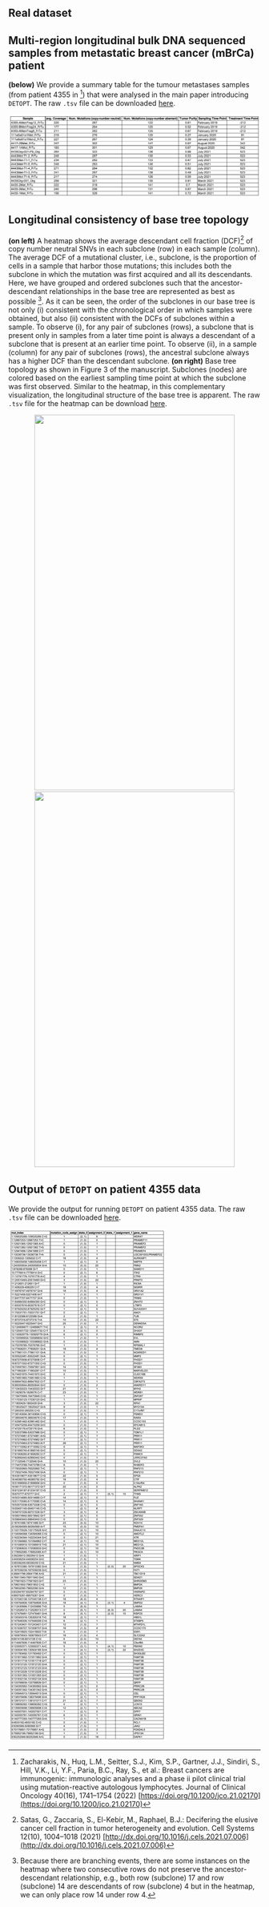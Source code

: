 ## Real dataset

## Multi-region longitudinal bulk DNA sequenced samples from metastatic breast cancer (mBrCa) patient
**(below)** We provide a summary table for the tumour metastases samples (from patient 4355 in [^3]) that were analysed in the main paper introducing `DETOPT`. The raw `.tsv` file can be downloaded [here](demo_outputs/sample_summary.tsv).

![](demo_outputs/sample_summary_table.png)

## Longitudinal consistency of base tree topology
**(on left)** A heatmap shows the average descendant cell fraction (DCF)[^1] of copy number neutral SNVs in each subclone (row) in each sample (column). The average DCF of a mutational cluster, i.e., subclone, is the proportion of cells in a sample that harbor those mutations; this includes both the subclone in which the mutation was first acquired and all its descendants. Here, we have grouped and ordered subclones such that the ancestor-descendant relationships in the base tree are represented as best as possible [^2]. As it can be seen, the order of the subclones in our base tree is not only (i) consistent with the chronological order in which samples were obtained, but also (ii) consistent with the DCFs of subclones within a sample. To observe (i), for any pair of subclones (rows), a subclone that is present only in samples from a later time point is always a descendant of a subclone that is present at an earlier time point. To observe (ii), in a sample (column) for any pair of subclones (rows), the ancestral subclone always has a higher DCF than the descendant subclone. **(on right)** Base tree topology as shown in Figure 3 of the manuscript. Subclones (nodes) are colored based on the earliest sampling time point at which the subclone was first observed. Similar to the heatmap, in this complementary visualization, the longitudinal structure of the base tree is apparent. The raw `.tsv` file for the heatmap can be download [here](demo_outputs/4355_dcf_table.tsv).

<p align="center">
  <img src="https://github.com/Chih-Hao-Wu/repo-example/blob/main/real_data/demo/demo_outputs/4355_dcf.png" width="400" height="750">
  <img src="https://github.com/Chih-Hao-Wu/repo-example/blob/main/real_data/demo/demo_outputs/base_tree_sampling_times.png" width="400" height="750">
</p>

## Output of `DETOPT` on patient 4355 data
We provide the output for running `DETOPT` on patient 4355 data. The raw `.tsv` file can be downloaded [here](demo_outputs/variant_placements.tsv).

![](demo_outputs/variant_placements.png)

<!-- References -->
[^1]: Satas, G., Zaccaria, S., El-Kebir, M., Raphael, B.J.: Decifering the elusive cancer cell fraction in tumor heterogeneity and evolution. Cell Systems 12(10), 1004–1018 (2021) [http://dx.doi.org/10.1016/j.cels.2021.07.006](http://dx.doi.org/10.1016/j.cels.2021.07.006)
[^2]: Because there are branching events, there are some instances on the heatmap where two consecutive rows do not preserve the ancestor-descendant relationship, e.g., both row (subclone) 17 and row (subclone) 14 are descendants of row (subclone) 4 but in the heatmap, we can only place row 14 under row 4.
[^3]: Zacharakis, N., Huq, L.M., Seitter, S.J., Kim, S.P., Gartner, J.J., Sindiri, S., Hill, V.K., Li, Y.F., Paria, B.C., Ray, S., et al.: Breast cancers are immunogenic: immunologic analyses and a phase ii pilot clinical trial using mutation-reactive autologous lymphocytes. Journal of Clinical Oncology 40(16), 1741–1754 (2022) [https://doi.org/10.1200/jco.21.02170](https://doi.org/10.1200/jco.21.02170)
